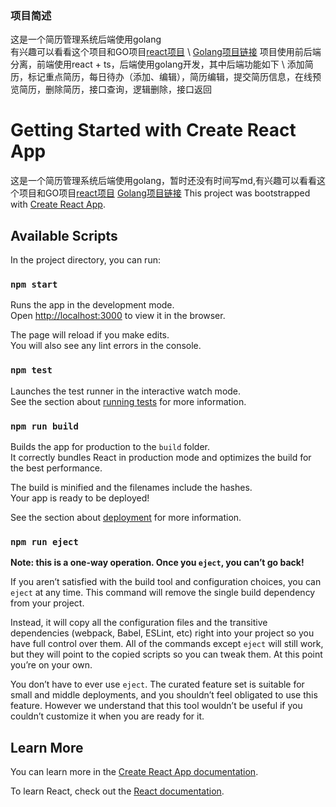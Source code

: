 ### 项目简述
这是一个简历管理系统后端使用golang \
有兴趣可以看看这个项目和GO项目[react项目](https://github.com/focusdroid/react-ts-resume) \ [Golang项目链接](https://github.com/focusdroid/ResumeManagement)
项目使用前后端分离，前端使用react + ts，后端使用golang开发，其中后端功能如下 \ 
添加简历，标记重点简历，每日待办（添加、编辑），简历编辑，提交简历信息，在线预览简历，删除简历，接口查询，逻辑删除，接口返回

# Getting Started with Create React App
这是一个简历管理系统后端使用golang，暂时还没有时间写md,有兴趣可以看看这个项目和GO项目[react项目](https://github.com/focusdroid/react-ts-resume) [Golang项目链接](https://github.com/focusdroid/ResumeManagement)
This project was bootstrapped with [Create React App](https://github.com/facebook/create-react-app).

## Available Scripts

In the project directory, you can run:

### `npm start`

Runs the app in the development mode.\
Open [http://localhost:3000](http://localhost:3000) to view it in the browser.

The page will reload if you make edits.\
You will also see any lint errors in the console.

### `npm test`

Launches the test runner in the interactive watch mode.\
See the section about [running tests](https://facebook.github.io/create-react-app/docs/running-tests) for more information.

### `npm run build`

Builds the app for production to the `build` folder.\
It correctly bundles React in production mode and optimizes the build for the best performance.

The build is minified and the filenames include the hashes.\
Your app is ready to be deployed!

See the section about [deployment](https://facebook.github.io/create-react-app/docs/deployment) for more information.

### `npm run eject`

**Note: this is a one-way operation. Once you `eject`, you can’t go back!**

If you aren’t satisfied with the build tool and configuration choices, you can `eject` at any time. This command will remove the single build dependency from your project.

Instead, it will copy all the configuration files and the transitive dependencies (webpack, Babel, ESLint, etc) right into your project so you have full control over them. All of the commands except `eject` will still work, but they will point to the copied scripts so you can tweak them. At this point you’re on your own.

You don’t have to ever use `eject`. The curated feature set is suitable for small and middle deployments, and you shouldn’t feel obligated to use this feature. However we understand that this tool wouldn’t be useful if you couldn’t customize it when you are ready for it.

## Learn More

You can learn more in the [Create React App documentation](https://facebook.github.io/create-react-app/docs/getting-started).

To learn React, check out the [React documentation](https://reactjs.org/).
